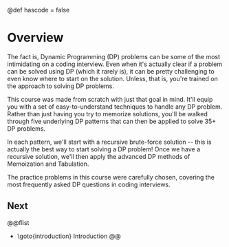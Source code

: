 @def hascode = false

# Overview

The fact is, Dynamic Programming (DP) problems can be some of the most intimidating on a coding interview. Even when it's actually clear if a problem can be solved using DP (which it rarely is), it can be pretty challenging to even know where to start on the solution. Unless, that is, you're trained on the approach to solving DP problems.

This course was made from scratch with just that goal in mind. It'll equip you with a set of easy-to-understand techniques to handle any DP problem. Rather than just having you try to memorize solutions, you'll be walked through five underlying DP patterns that can then be applied to solve 35+ DP problems.

In each pattern, we'll start with a recursive brute-force solution -- this is actually the best way to start solving a DP problem! Once we have a recursive solution, we'll then apply the advanced DP methods of Memoization and Tabulation.

The practice problems in this course were carefully chosen, covering the most frequently asked DP questions in coding interviews.

## Next
@@flist
* \goto{introduction} Introduction
@@